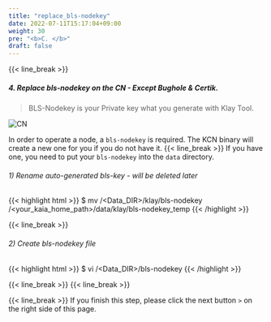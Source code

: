 ```yaml
---
title: "replace_bls-nodekey"
date: 2022-07-11T15:17:04+09:00
weight: 30
pre: "<b>C. </b>"
draft: false
---
```


{{< line_break >}}
##### 4. Replace bls-nodekey on the CN - Except Bughole & Certik.

> BLS-Nodekey is your Private key what you generate with Klay Tool.

![CN](/images/nodekey.png)

In order to operate a node, a `bls-nodekey` is required. The KCN binary will create a new one for you if you do not have it. {{< line_break >}}
If you have one, you need to put your `bls-nodekey` into the `data` directory.

###### 1) Rename auto-generated bls-key - will be deleted later
{{< highlight html >}}
$ mv /<Data_DIR>/klay/bls-nodekey /<your_kaia_home_path>/data/klay/bls-nodekey_temp
{{< /highlight >}}

{{< line_break >}}

###### 2) Create bls-nodekey file
{{< highlight html >}}
$ vi /<Data_DIR>/bls-nodekey
{{< /highlight >}}


{{< line_break >}}
{{< line_break >}}

{{< line_break >}}
If you finish this step, please click the next button ```>``` on the right side of this page.
